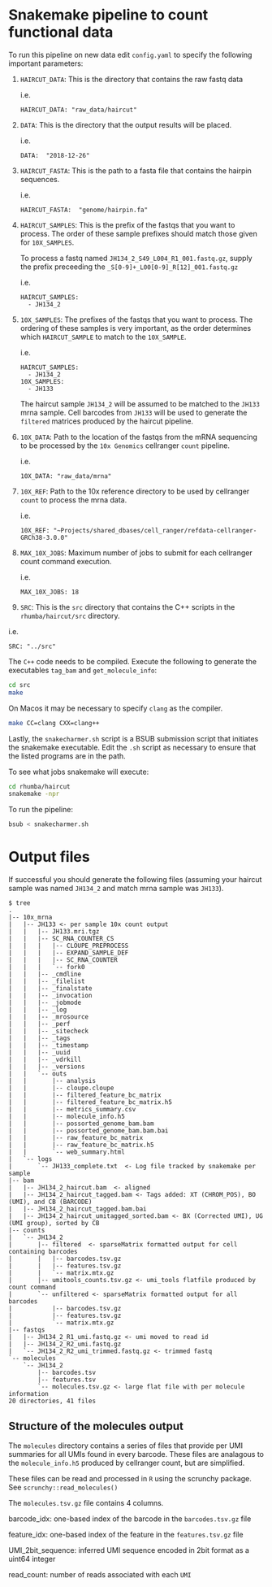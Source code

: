 
# Snakemake pipeline to count functional data

To run this pipeline on new data edit `config.yaml` to specify the following important parameters:

1. `HAIRCUT_DATA`: This is the directory that contains the raw fastq data
   
   i.e. 
   ```
   HAIRCUT_DATA: "raw_data/haircut"
   ```

2. `DATA`: This is the directory that the output results will be placed. 
   
   i.e.  
   ```
   DATA:  "2018-12-26"
   ```

3. `HAIRCUT_FASTA`: This is the path to a fasta file that contains the
   hairpin sequences. 


   i.e.  
   ```
   HAIRCUT_FASTA:  "genome/hairpin.fa"
   ```

4. `HAIRCUT_SAMPLES`: This is the prefix of the fastqs that you want to
   process. The order of these sample prefixes should match those given
   for `10X_SAMPLES`. 

   To process a fastq named `JH134_2_S49_L004_R1_001.fastq.gz`,
   supply the prefix preceeding the `_S[0-9]+_L00[0-9]_R[12]_001.fastq.gz`

   i.e. 
   
   ```
   HAIRCUT_SAMPLES:
     - JH134_2
   ```

6. `10X_SAMPLES`: The prefixes of the fastqs that you want to process. The  
   ordering of these samples is very important, as the order determines
   which `HAIRCUT_SAMPLE` to match to the `10X_SAMPLE`. 

   i.e.  
   ```
   HAIRCUT_SAMPLES:
     - JH134_2
   10X_SAMPLES:
     - JH133
   ```
   
   The haircut sample `JH134_2` will be assumed to be matched to the
   `JH133` mrna sample. Cell barcodes from `JH133` will be used to
   generate the `filtered` matrices produced by the haircut pipeline. 
   
7. `10X_DATA`: Path to the location of the fastqs from the mRNA sequencing
   to be processed by the `10x Genomics` cellranger `count` pipeline.

   i.e. 

   ```
   10X_DATA: "raw_data/mrna"
   ```

8. `10X_REF`: Path to the 10x reference directory to be used by cellranger
   `count` to process the mrna data.

   i.e. 

   ```
   10X_REF: "~Projects/shared_dbases/cell_ranger/refdata-cellranger-GRCh38-3.0.0"
   ```

9. `MAX_10X_JOBS`: Maximum number of jobs to submit for each cellranger
   count command execution.  

   i.e. 
   ```
   MAX_10X_JOBS: 18 
   ```

10. `SRC`: This is the `src` directory that contains the C++ scripts in
   the `rhumba/haircut/src` directory. 
   
   i.e.
   ```
   SRC: "../src"
   ```

The `C++` code needs to be compiled. Execute the following to generate
the executables `tag_bam` and `get_molecule_info`:

```bash
cd src  
make  
```

On Macos it may be necessary to specify `clang` as the compiler.

```bash
make CC=clang CXX=clang++
```

Lastly, the `snakecharmer.sh` script is a BSUB submission script that initiates the
snakemake executable. Edit the `.sh` script as necessary to ensure that
the listed programs are in the path.

To see what jobs snakemake will execute:

```bash
cd rhumba/haircut  
snakemake -npr  
```

To run the pipeline:

```bash
bsub < snakecharmer.sh
```


# Output files

If successful you should generate the following files (assuming your
haircut sample was named `JH134_2` and match mrna sample was `JH133`).

```
$ tree
.
|-- 10x_mrna
|   |-- JH133 <- per sample 10x count output
|   |   |-- JH133.mri.tgz
|   |   |-- SC_RNA_COUNTER_CS
|   |   |   |-- CLOUPE_PREPROCESS
|   |   |   |-- EXPAND_SAMPLE_DEF
|   |   |   |-- SC_RNA_COUNTER
|   |   |   `-- fork0
|   |   |-- _cmdline
|   |   |-- _filelist
|   |   |-- _finalstate
|   |   |-- _invocation
|   |   |-- _jobmode
|   |   |-- _log
|   |   |-- _mrosource
|   |   |-- _perf
|   |   |-- _sitecheck
|   |   |-- _tags
|   |   |-- _timestamp
|   |   |-- _uuid
|   |   |-- _vdrkill
|   |   |-- _versions
|   |   `-- outs
|   |       |-- analysis
|   |       |-- cloupe.cloupe
|   |       |-- filtered_feature_bc_matrix
|   |       |-- filtered_feature_bc_matrix.h5
|   |       |-- metrics_summary.csv
|   |       |-- molecule_info.h5
|   |       |-- possorted_genome_bam.bam
|   |       |-- possorted_genome_bam.bam.bai
|   |       |-- raw_feature_bc_matrix
|   |       |-- raw_feature_bc_matrix.h5
|   |       `-- web_summary.html
|   `-- logs
|       `-- JH133_complete.txt  <- Log file tracked by snakemake per sample
|-- bam  
|   |-- JH134_2_haircut.bam  <- aligned
|   |-- JH134_2_haircut_tagged.bam <- Tags added: XT (CHROM_POS), BO (UMI), and CB (BARCODE)
|   |-- JH134_2_haircut_tagged.bam.bai 
|   |-- JH134_2_haircut_umitagged_sorted.bam <- BX (Corrected UMI), UG (UMI group), sorted by CB
|-- counts
|   `-- JH134_2
|       |-- filtered  <- sparseMatrix formatted output for cell containing barcodes
|       |   |-- barcodes.tsv.gz
|       |   |-- features.tsv.gz
|       |   `-- matrix.mtx.gz
|       |-- umitools_counts.tsv.gz <- umi_tools flatfile produced by count command
|       `-- unfiltered <- sparseMatrix formatted output for all barcodes
|           |-- barcodes.tsv.gz
|           |-- features.tsv.gz
|           `-- matrix.mtx.gz
|-- fastqs
|   |-- JH134_2_R1_umi.fastq.gz <- umi moved to read id
|   |-- JH134_2_R2_umi.fastq.gz
|   `-- JH134_2_R2_umi_trimmed.fastq.gz <- trimmed fastq 
`-- molecules
    `-- JH134_2
        |-- barcodes.tsv 
        |-- features.tsv
        `-- molecules.tsv.gz <- large flat file with per molecule information
20 directories, 41 files
```


## Structure of the molecules output

The `molecules` directory contains a series of files that 
provide per UMI summaries for all UMIs found in every barcode. These
files are analagous to the `molecule_info.h5` produced by cellranger 
count, but are simplified.
 
These files can be read and processed in `R` using the scrunchy 
package. See `scrunchy::read_molecules()`

The `molecules.tsv.gz` file contains 4 columns. 

barcode_idx: one-based index of the barcode in the `barcodes.tsv.gz` file  

feature_idx: one-based index of the feature in the `features.tsv.gz` file  

UMI_2bit_sequence: inferred UMI sequence encoded in 2bit format as a uint64 integer  
 
read_count: number of reads associated with each `UMI`  

